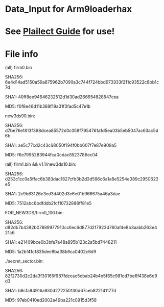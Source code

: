 
# Data_Input for Arm9loaderhax

# See [Plailect Guide](https://github.com/Plailect/Guide/wiki) for use!


# File info

(all) firm0.bin

SHA256:
6e4d14ad5150a59a875962b7090a3c744f724bbd973933f211c93522c8bb1c7d

SHA1:
40ff8ee94946232512d1d30ad266954828547cea

MD5:
f0f8e46d11b388f19a31f3fad5c47e1b

new3ds90.bin:

SHA256: d7be76e1813f398dcea85572d0c058f7954761a1d5ea03b5eb5047ac63ac5d6b

SHA1: ae5c77cd2c43c68050f194f0bb607f7e87e909a5

MD5: f6e7995283944fca0cdac8523786ec04

(all) firm1.bin && v1.1/new3ds10.bin:

SHA256:
d253c1cc0a5ffac6b383dac1827cfb3b2d3d566c6a1a8e5254e389c2950623e5

SHA1:
2c9b63126e3ed3d402d3e6e01b966675a46a3dae

MD5:
7512abc6bdfddb2fcf10732888ff81e5

FOR_NEW3DS/firm0_100.bin:

SHA256:
d82db7b4382b07889977910cc6ec6d877d217923d760af4e8b3aabb263e421c6

SHA1:
e21409bce0b3bfe7a48a895b123c2a5bd7448211

MD5:
1a2bf41cf835dee8ba38b6ca0402c6d9

./secret_sector.bin:

SHA256:
82f2730d2c2da3f30165f987fdccac5cbab24b4e5f65c981cd7be6f438e6d9d3

SHA1:
b9cfa84916a930d272250130d67ceb822141177d

MD5:
97eb0410ed2002a49ba221c0915d3f58
